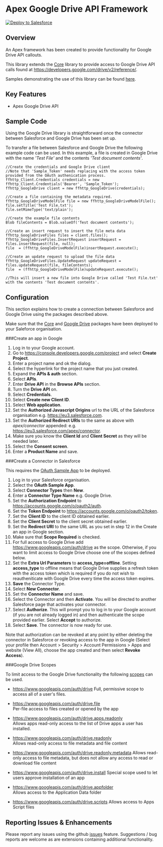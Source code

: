 Apex Google Drive API Framework
===============================

<a href="https://githubsfdeploy.herokuapp.com?owner=financialforcedev&repo=ffhttp-googledrive">
    <img alt="Deploy to Salesforce"
        src="https://raw.githubusercontent.com/afawcett/githubsfdeploy/master/src/main/webapp/resources/img/deploy.png">
</a>

Overview
--------

An Apex framework has been created to provide functionality for Google Drive API callouts. 

This library extends the [Core](https://github.com/financialforcedev/ffhttp-core) library to provide access to Google Drive API calls found at https://developers.google.com/drive/v2/reference/.

Samples demonstrating the use of this library can be found [here](https://github.com/financialforcedev/ffhttp-googledrive-samples).

Key Features
------------

+ Apex Google Drive API


Sample Code
-----------

Using the Google Drive library is straightforward once the connector between Salesforce and Google Drive has been set up. 

To transfer a file between Salesforce and Google Drive the following example code can be used. In this example, a file is created in Google Drive with the name *'Test  File'* and the contents *'Test document contents'*. 

    //Create the credentials and Google Drive client
    //Note that 'Sample_Token' needs replacing with the access token provided from the OAuth authenication process.
    ffhttp_Client.Credentials credentials = new ffhttp_Client.Credentials('Bearer', 'Sample_Token');
    ffhttp_GoogleDrive client = new ffhttp_GoogleDrive(credentials);

    //Create a file containing the metadata required.
    ffhttp_GoogleDriveModelFile file = new ffhttp_GoogleDriveModelFile();
    file.setTitle('Test File.txt');
    file.setMimeType('text/plain');

    //Create the example file contents
    Blob fileContents = Blob.valueOf('Test document contents');

    //Create an insert request to insert the file meta data
    ffhttp_GoogleDriveFiles files = client.files();
    ffhttp_GoogleDriveFiles.InsertRequest insertRequest = files.insertRequest(file, null);
    file  = (ffhttp_GoogleDriveModelFile)insertRequest.execute();

    //Create an update request to upload the file data
    ffhttp_GoogleDriveFiles.UpdateRequest updateRequest = files.updateRequest(file, fileContents);
    file  = (ffhttp_GoogleDriveModelFile)updateRequest.execute();

    //This will insert a new file into Google Drive called 'Test File.txt' with the contents 'Test document contents'.

Configuration
-------------

This section explains how to create a connection between Salesforce and Google Drive using the packages described above.

Make sure that the [Core](https://githubsfdeploy.herokuapp.com?owner=financialforcedev&repo=ffhttp-core) and [Google Drive](https://githubsfdeploy.herokuapp.com?owner=financialforcedev&repo=ffhttp-googledrive) packages have been deployed to your Saleforce organisation.

###Create an app in Google

1. Log in to your Google account.
2. Go to https://console.developers.google.com/project and select **Create Project**.
3. Enter a project name and ok the dialog.
4. Select the hyperlink for the project name that you just created.
5. Expand the **APIs & auth** section.
6. Select **APIs**.
7. Enter **Drive API** in the **Browse APIs** section.
8. Turn the **Drive API** on.
9. Select **Credentials**.
10. Select **Create new Client ID**.
11. Select **Web application**.
12. Set the **Authorized Javascript Origins** url to the URL of the Salesforce organisation e.g. https://eu3.salesforce.com.
13. Set the **Authorized Redirect URIs** to the same as above with *apex/connector* appended: e.g. https://eu3.salesforce.com/apex/connector.
14. Make sure you know the **Client Id** and **Client Secret** as they will be needed later.
15. Select the **Consent screen**.
16. Enter a **Product Name** and save.

###Create a Connector in Salesforce

This requires the [OAuth Sample App](https://githubsfdeploy.herokuapp.com?owner=financialforcedev&repo=ffhttp-core-samples) to be deployed.

1. Log in to your Salesforce organisation.
2. Select the **OAuth Sample App**.
3. Select **Connector Types** then **New**.
4. Enter a **Connector Type Name** e.g. Google Drive.
5. Set the **Authorization Endpoint** to https://accounts.google.com/o/oauth2/auth. 
6. Set the **Token Endpoint** to https://accounts.google.com/o/oauth2/token.
7. Set the **Client ID** to the client ID obtained earlier.
8. Set the **Client Secret** to the client secret obtained earlier.
9. Set the **Redirect URI** to the same URL as you set in step 12 in the Create an app in Google section.
10. Make sure that **Scope Required** is checked.
11. For full access to Google Drive add https://www.googleapis.com/auth/drive as the scope. Otherwise, if you want to limit access to Google Drive choose one of the scopes defined below.
12. Set the **Extra Url Parameters** to **access_type=offline**. Setting **access_type** to offline means that Google Drive supplies a refresh token with the access token which is required if you do not wish to reautheniticate with Google Drive every time the access token expires.
13. **Save** the Connector Type.
14. Select **New Connector**.
15. Set the **Connector Name** and save. 
16. Select the Connector and then **Activate**. You will be directed to another Salesforce page that activates your connector.
17. Select **Authorize**. This will prompt you to log in to your Google account (if you are not already logged in) and then authenticate the scope provided earlier. Select **Accept** to authorize. 
18. Select **Save**. The connector is now ready for use.

Note that authorization can be revoked at any point by either deleting the connector in Salesforce or  revoking access to the app in Google (Select your profile then Account > Security > Account Permissions > Apps and website (View All), choose the app created and then select **Revoke Access**).

###Google Drive Scopes

To limit access to the Google Drive functionality the following [scopes](https://developers.google.com/drive/web/scopes) can be used.

+ https://www.googleapis.com/auth/drive	
Full, permissive scope to access all of a user's files. 

+ https://www.googleapis.com/auth/drive.file	
Per-file access to files created or opened by the app

+ https://www.googleapis.com/auth/drive.apps.readonly	
Allows apps read-only access to the list of Drive apps a user has installed.

+ https://www.googleapis.com/auth/drive.readonly	
Allows read-only access to file metadata and file content

+ https://www.googleapis.com/auth/drive.readonly.metadata
Allows read-only access to file metadata, but does not allow any access to read or download file content

+ https://www.googleapis.com/auth/drive.install	
Special scope used to let users approve installation of an app

+ https://www.googleapis.com/auth/drive.appfolder	
Allows access to the Application Data folder

+ https://www.googleapis.com/auth/drive.scripts	
Allows access to Apps Script files

Reporting Issues & Enhancements
-------------------------------

Please report any issues using the github [issues](https://github.com/financialforcedev/ffhttp-googledrive/issues) feature. Suggestions / bug reports are welcome as are extensions containing additional functionality.
